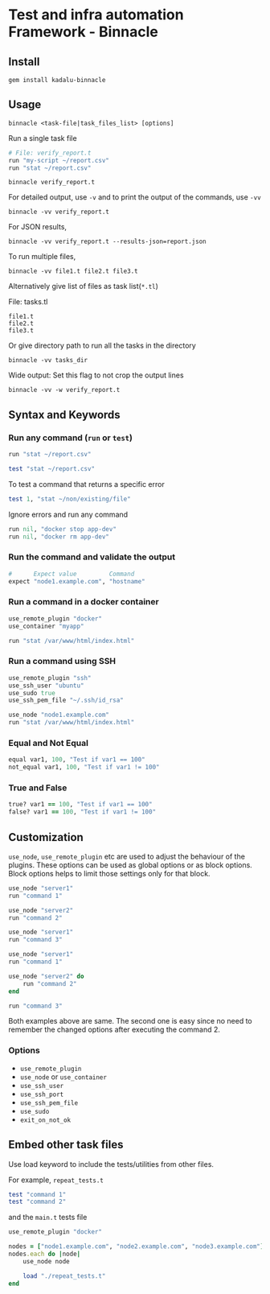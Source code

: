 # Test and infra automation Framework - Binnacle

## Install

```
gem install kadalu-binnacle
```

## Usage

```
binnacle <task-file|task_files_list> [options]
```

Run a single task file

```ruby
# File: verify_report.t
run "my-script ~/report.csv"
run "stat ~/report.csv"
```

```
binnacle verify_report.t
```

For detailed output, use `-v` and to print the output of the commands, use `-vv`

```
binnacle -vv verify_report.t
```

For JSON results,

```
binnacle -vv verify_report.t --results-json=report.json
```

To run multiple files,

```
binnacle -vv file1.t file2.t file3.t
```

Alternatively give list of files as task list(`*.tl`)

File: tasks.tl

```
file1.t
file2.t
file3.t
```

Or give directory path to run all the tasks in the directory

```
binnacle -vv tasks_dir
```

Wide output: Set this flag to not crop the output lines

```
binnacle -vv -w verify_report.t
```

## Syntax and Keywords

### Run any command (`run` or `test`)

```ruby
run "stat ~/report.csv"
```

```ruby
test "stat ~/report.csv"
```

To test a command that returns a specific error

```ruby
test 1, "stat ~/non/existing/file"
```

Ignore errors and run any command

```ruby
run nil, "docker stop app-dev"
run nil, "docker rm app-dev"
```

### Run the command and validate the output

```ruby
#      Expect value         Command
expect "node1.example.com", "hostname"
```

### Run a command in a docker container

```ruby
use_remote_plugin "docker"
use_container "myapp"

run "stat /var/www/html/index.html"
```

### Run a command using SSH

```ruby
use_remote_plugin "ssh"
use_ssh_user "ubuntu"
use_sudo true
use_ssh_pem_file "~/.ssh/id_rsa"

use_node "node1.example.com"
run "stat /var/www/html/index.html"
```

### Equal and Not Equal

```ruby
equal var1, 100, "Test if var1 == 100"
not_equal var1, 100, "Test if var1 != 100"
```

### True and False

```ruby
true? var1 == 100, "Test if var1 == 100"
false? var1 == 100, "Test if var1 != 100"
```

## Customization

`use_node`, `use_remote_plugin` etc are used to adjust the behaviour of the plugins. These options can be used as global options or as block options. Block options helps to limit those settings only for that block.

```ruby
use_node "server1"
run "command 1"

use_node "server2"
run "command 2"

use_node "server1"
run "command 3"
```

```ruby
use_node "server1"
run "command 1"

use_node "server2" do
    run "command 2"
end

run "command 3"
```

Both examples above are same. The second one is easy since no need to remember the changed options after executing the command 2.

### Options

- `use_remote_plugin`
- `use_node` or `use_container`
- `use_ssh_user`
- `use_ssh_port`
- `use_ssh_pem_file`
- `use_sudo`
- `exit_on_not_ok`

## Embed other task files

Use load keyword to include the tests/utilities from other files.

For example, `repeat_tests.t`

```ruby
test "command 1"
test "command 2"
```

and the `main.t` tests file

```ruby
use_remote_plugin "docker"

nodes = ["node1.example.com", "node2.example.com", "node3.example.com"]
nodes.each do |node|
    use_node node

    load "./repeat_tests.t"
end
```
